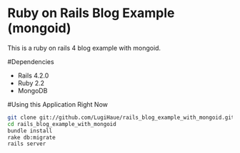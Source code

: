 # Ruby on Rails Blog Example (mongoid)
This is a ruby on rails 4 blog example with mongoid.

#Dependencies
* Rails 4.2.0
* Ruby 2.2
* MongoDB

#Using this Application Right Now

```sh
git clone git://github.com/LugiHaue/rails_blog_example_with_mongoid.git
cd rails_blog_example_with_mongoid
bundle install
rake db:migrate
rails server
```

